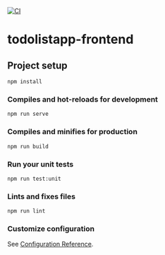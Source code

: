 [![CI](https://github.com/Fatmaguel-Tokcan/todolistapp-frontend/actions/workflows/ci.yml/badge.svg)](https://github.com/Fatmaguel-Tokcan/todolistapp-frontend/actions/workflows/ci.yml)
# todolistapp-frontend

## Project setup
```
npm install
```



### Compiles and hot-reloads for development
```
npm run serve
```

### Compiles and minifies for production
```
npm run build
```

### Run your unit tests
```
npm run test:unit
```

### Lints and fixes files
```
npm run lint
```

### Customize configuration
See [Configuration Reference](https://cli.vuejs.org/config/).
